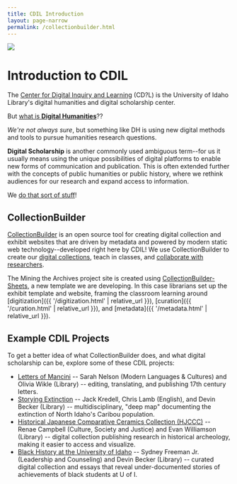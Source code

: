 ```yaml
---
title: CDIL Introduction
layout: page-narrow
permalink: /collectionbuilder.html
---
```


<div class="bg-dark p-5 my-4 rounded"><img src="https://cdil.lib.uidaho.edu/assets/img/cdil-logo-white2.svg" class="w-100"></div>

# Introduction to CDIL

The [Center for Digital Inquiry and Learning](https://cdil.lib.uidaho.edu/) (CD?L) is the University of Idaho Library's digital humanities and digital scholarship center.

But [what is **Digital Humanities**](https://whatisdigitalhumanities.com/)??

*We're not always sure*, but something like DH is using new digital methods and tools to pursue humanities research questions.

**Digital Scholarship** is another commonly used ambiguous term--for us it usually means using the unique possibilities of digital platforms to enable new forms of communication and publication.
This is often extended further with the concepts of public humanities or public history, where we rethink audiences for our research and expand access to information.

We [do that sort of stuff](https://cdil.lib.uidaho.edu/about/)!

## CollectionBuilder

[CollectionBuilder](https://collectionbuilder.github.io/) is an open source tool for creating digital collection and exhibit websites that are driven by metadata and powered by modern static web technology--developed right here by CDIL!
We use CollectionBuilder to create our [digital collections](https://www.lib.uidaho.edu/digital/), teach in classes, and [collaborate with researchers](https://cdil.lib.uidaho.edu/projects/).

The Mining the Archives project site is created using [CollectionBuilder-Sheets](https://github.com/CollectionBuilder/collectionbuilder-sheets), a new template we are developing.
In this case librarians set up the exhibit template and website, framing the classroom learning around [digitization]({{ '/digitization.html' | relative_url }}), [curation]({{ '/curation.html' | relative_url }}), and [metadata]({{ '/metadata.html' | relative_url }}).

## Example CDIL Projects

To get a better idea of what CollectionBuilder does, and what digital scholarship can be, explore some of these CDIL projects:

- [Letters of Mancini](https://cdil.lib.uidaho.edu/mancini/) -- Sarah Nelson (Modern Languages & Cultures) and Olivia Wikle (Library) -- editing, translating, and publishing 17th century letters. 
- [Storying Extinction](https://cdil.lib.uidaho.edu/storying-extinction/) -- Jack Kredell, Chris Lamb (English), and Devin Becker (Library) -- multidisciplinary, "deep map" documenting the extinction of North Idaho's Caribou population.
- [Historical Japanese Comparative Ceramics Collection (HJCCC)](https://www.lib.uidaho.edu/digital/hjccc/) -- Renae Campbell (Culture, Society and Justice) and Evan Williamson (Library) -- digital collection publishing research in historical archeology, making it easier to access and visualize.
- [Black History at the University of Idaho](https://www.lib.uidaho.edu/blackhistory/) -- Sydney Freeman Jr. (Leadership and Counseling) and Devin Becker (Library) -- curated digital collection and essays that reveal under-documented stories of achievements of black students at U of I.
